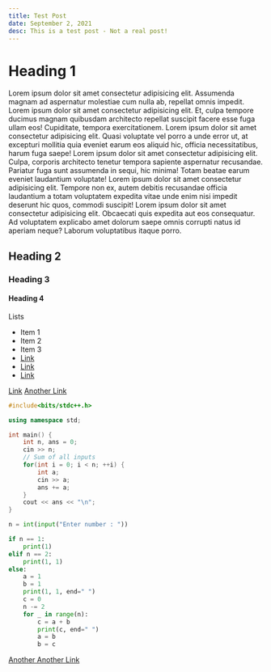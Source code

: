 ```yaml
---
title: Test Post
date: September 2, 2021
desc: This is a test post - Not a real post!
---
```


# Heading 1

Lorem ipsum dolor sit amet consectetur adipisicing elit.
Assumenda magnam ad aspernatur molestiae cum nulla ab,
repellat omnis impedit. Lorem ipsum dolor sit amet consectetur
adipisicing elit. Et, culpa tempore ducimus magnam quibusdam
architecto repellat suscipit facere esse fuga ullam eos!
Cupiditate, tempora exercitationem. Lorem ipsum dolor sit amet
consectetur adipisicing elit. Quasi voluptate vel porro a unde
error ut, at excepturi mollitia quia eveniet earum eos aliquid
hic, officia necessitatibus, harum fuga saepe! Lorem ipsum
dolor sit amet consectetur adipisicing elit. Culpa, corporis
architecto tenetur tempora sapiente aspernatur recusandae.
Pariatur fuga sunt assumenda in sequi, hic minima! Totam
beatae earum eveniet laudantium voluptate! Lorem ipsum dolor
sit amet consectetur adipisicing elit. Tempore non ex, autem
debitis recusandae officia laudantium a totam voluptatem
expedita vitae unde enim nisi impedit deserunt hic quos,
commodi suscipit! Lorem ipsum dolor sit amet consectetur
adipisicing elit. Obcaecati quis expedita aut eos consequatur.
Ad voluptatem explicabo amet dolorum saepe omnis corrupti
natus id aperiam neque? Laborum voluptatibus itaque porro.

## Heading 2

### Heading 3

#### Heading 4

Lists

- Item 1
- Item 2
- Item 3
- [Link](https://balajiofficial.vercel.app)
- [Link](https://balajiofficial.vercel.app)
- [Link](https://balajiofficial.vercel.app)

[Link](https://balajiofficial.vercel.app)
[Another Link](https://github.com/balajiofficial/Website)

```c++
#include<bits/stdc++.h>

using namespace std;

int main() {
    int n, ans = 0;
    cin >> n;
    // Sum of all inputs
    for(int i = 0; i < n; ++i) {
        int a;
        cin >> a;
        ans += a;
    }
    cout << ans << "\n";
}
```

```python
n = int(input("Enter number : "))

if n == 1:
    print(1)
elif n == 2:
    print(1, 1)
else:
    a = 1
    b = 1
    print(1, 1, end=" ")
    c = 0
    n -= 2
    for _ in range(n):
        c = a + b
        print(c, end=" ")
        a = b
        b = c
```

[Another Another Link](https://github.com)